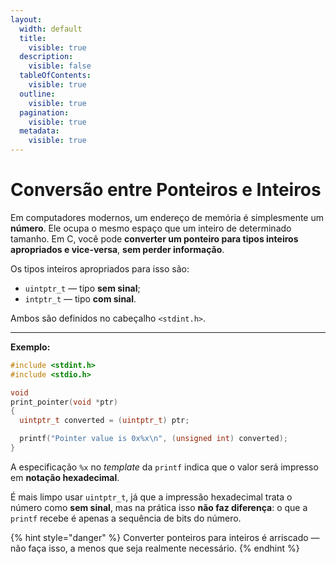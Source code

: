 ```yaml
---
layout:
  width: default
  title:
    visible: true
  description:
    visible: false
  tableOfContents:
    visible: true
  outline:
    visible: true
  pagination:
    visible: true
  metadata:
    visible: true
---
```


# Conversão entre Ponteiros e Inteiros

Em computadores modernos, um endereço de memória é simplesmente um **número**. Ele ocupa o mesmo espaço que um inteiro de determinado tamanho. Em C, você pode **converter um ponteiro para tipos inteiros apropriados e vice-versa**, **sem perder informação**.

Os tipos inteiros apropriados para isso são:

* `uintptr_t` — tipo **sem sinal**;
* `intptr_t` — tipo **com sinal**.

Ambos são definidos no cabeçalho `<stdint.h>`.

***

**Exemplo:**

```c
#include <stdint.h>
#include <stdio.h>

void
print_pointer(void *ptr)
{
  uintptr_t converted = (uintptr_t) ptr;

  printf("Pointer value is 0x%x\n", (unsigned int) converted);
}
```

A especificação `%x` no _template_ da `printf` indica que o valor será impresso em **notação hexadecimal**.

É mais limpo usar `uintptr_t`, já que a impressão hexadecimal trata o número como **sem sinal**, mas na prática isso **não faz diferença**: o que a `printf` recebe é apenas a sequência de bits do número.

{% hint style="danger" %}
Converter ponteiros para inteiros é arriscado — não faça isso, a menos que seja realmente necessário.
{% endhint %}
